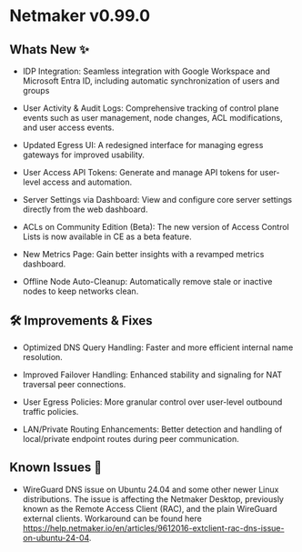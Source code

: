 # Netmaker v0.99.0

## Whats New ✨

- IDP Integration: Seamless integration with Google Workspace and Microsoft Entra ID, including automatic synchronization of users and groups

- User Activity & Audit Logs: Comprehensive tracking of control plane events such as user management, node changes, ACL modifications, and user access events.

- Updated Egress UI: A redesigned interface for managing egress gateways for improved usability.

- User Access API Tokens: Generate and manage API tokens for user-level access and automation.

- Server Settings via Dashboard: View and configure core server settings directly from the web dashboard.

- ACLs on Community Edition (Beta): The new version of Access Control Lists is now available in CE as a beta feature.

- New Metrics Page: Gain better insights with a revamped metrics dashboard.

- Offline Node Auto-Cleanup: Automatically remove stale or inactive nodes to keep networks clean.

## 🛠 Improvements & Fixes

- Optimized DNS Query Handling: Faster and more efficient internal name resolution.

- Improved Failover Handling: Enhanced stability and signaling for NAT traversal peer connections.

- User Egress Policies: More granular control over user-level outbound traffic policies.

- LAN/Private Routing Enhancements: Better detection and handling of local/private endpoint routes during peer communication.

## Known Issues 🐞

- WireGuard DNS issue on Ubuntu 24.04 and some other newer Linux distributions. The issue is affecting the Netmaker Desktop, previously known as the Remote Access Client (RAC), and the plain WireGuard external clients. Workaround can be found here https://help.netmaker.io/en/articles/9612016-extclient-rac-dns-issue-on-ubuntu-24-04.

